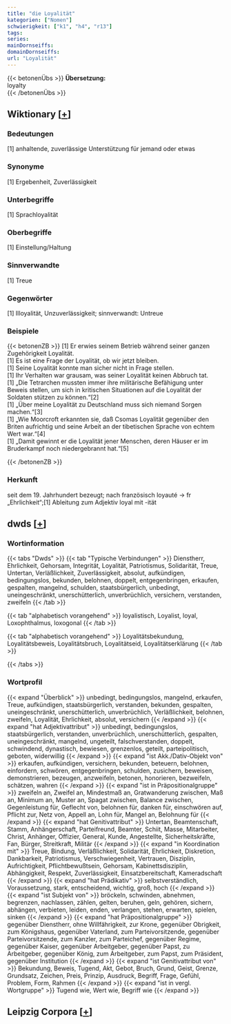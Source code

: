 ```yaml
---
title: "die Loyalität"
kategorien: ["Nomen"]
schwierigkeit: ["k1", "h4", "r13"]
tags:
series:
mainDornseiffs:
domainDornseiffs:
url: "Loyalität"
---
```


{{< betonenÜbs >}}
**Übersetzung:**  
loyalty  
{{< /betonenÜbs >}}

## Wiktionary [[+](https://de.wiktionary.org/wiki/Loyalität)]

### Bedeutungen
[1] anhaltende, zuverlässige Unterstützung für jemand oder etwas  

### Synonyme
[1] Ergebenheit, Zuverlässigkeit  

### Unterbegriffe
[1] Sprachloyalität  

### Oberbegriffe
[1] Einstellung/Haltung  

### Sinnverwandte
[1] Treue  

### Gegenwörter
[1] Illoyalität, Unzuverlässigkeit; sinnverwandt: Untreue  

### Beispiele
{{< betonenZB >}}
[1] Er erwies seinem Betrieb während seiner ganzen Zugehörigkeit Loyalität.  
[1] Es ist eine Frage der Loyalität, ob wir jetzt bleiben.  
[1] Seine Loyalität konnte man sicher nicht in Frage stellen.  
[1] Ihr Verhalten war grausam, was seiner Loyalität keinen Abbruch tat.  
[1] „Die Tetrarchen mussten immer ihre militärische Befähigung unter Beweis stellen, um sich in kritischen Situationen auf die Loyalität der Soldaten stützen zu können.“[2]  
[1] „Über meine Loyalität zu Deutschland muss sich niemand Sorgen machen.“[3]  
[1] „Wie Moorcroft erkannten sie, daß Csomas Loyalität gegenüber den Briten aufrichtig und seine Arbeit an der tibetischen Sprache von echtem Wert war.“[4]  
[1] „Damit gewinnt er die Loyalität jener Menschen, deren Häuser er im Bruderkampf noch niedergebrannt hat.“[5]  

{{< /betonenZB >}}
### Herkunft
seit dem 19. Jahrhundert bezeugt; nach französisch loyauté → fr „Ehrlichkeit“;[1] Ableitung zum Adjektiv loyal mit -ität  



## dwds [[+](https://www.dwds.de/wb/Loyalität)]

### Wortinformation
{{< tabs "Dwds" >}}
{{< tab "Typische Verbindungen" >}}
Dienstherr, Ehrlichkeit, Gehorsam, Integrität, Loyalität, Patriotismus, Solidarität, Treue, Untertan, Verläßlichkeit, Zuverlässigkeit, absolut, aufkündigen, bedingungslos, bekunden, belohnen, doppelt, entgegenbringen, erkaufen, gespalten, mangelnd, schulden, staatsbürgerlich, unbedingt, uneingeschränkt, unerschütterlich, unverbrüchlich, versichern, verstanden, zweifeln
{{< /tab >}}

{{< tab "alphabetisch vorangehend" >}}
loyalistisch, Loyalist, loyal, Loxophthalmus, loxogonal
{{< /tab >}}

{{< tab "alphabetisch vorangehend" >}}
Loyalitätsbekundung, Loyalitätsbeweis, Loyalitätsbruch, Loyalitätseid, Loyalitätserklärung
{{< /tab >}}

{{< /tabs >}}

### Wortprofil
{{< expand "Überblick" >}} unbedingt, bedingungslos, mangelnd, erkaufen, Treue, aufkündigen, staatsbürgerlich, verstanden, bekunden, gespalten, uneingeschränkt, unerschütterlich, unverbrüchlich, Verläßlichkeit, belohnen, zweifeln, Loyalität, Ehrlichkeit, absolut, versichern {{< /expand >}}
{{< expand "hat Adjektivattribut" >}} unbedingt, bedingungslos, staatsbürgerlich, verstanden, unverbrüchlich, unerschütterlich, gespalten, uneingeschränkt, mangelnd, ungeteilt, falschverstanden, doppelt, schwindend, dynastisch, bewiesen, grenzenlos, geteilt, parteipolitisch, geboten, widerwillig {{< /expand >}}
{{< expand "ist Akk./Dativ-Objekt von" >}} erkaufen, aufkündigen, versichern, bekunden, beteuern, belohnen, einfordern, schwören, entgegenbringen, schulden, zusichern, beweisen, demonstrieren, bezeugen, anzweifeln, betonen, honorieren, bezweifeln, schätzen, wahren {{< /expand >}}
{{< expand "ist in Präpositionalgruppe" >}} zweifeln an, Zweifel an, Mindestmaß an, Gratwanderung zwischen, Maß an, Minimum an, Muster an, Spagat zwischen, Balance zwischen, Gegenleistung für, Geflecht von, belohnen für, danken für, einschwören auf, Pflicht zur, Netz von, Appell an, Lohn für, Mangel an, Belohnung für {{< /expand >}}
{{< expand "hat Genitivattribut" >}} Untertan, Beamtenschaft, Stamm, Anhängerschaft, Parteifreund, Beamter, Schiit, Masse, Mitarbeiter, Christ, Anhänger, Offizier, General, Kunde, Angestellte, Sicherheitskräfte, Fan, Bürger, Streitkraft, Militär {{< /expand >}}
{{< expand "in Koordination mit" >}} Treue, Bindung, Verläßlichkeit, Solidarität, Ehrlichkeit, Diskretion, Dankbarkeit, Patriotismus, Verschwiegenheit, Vertrauen, Disziplin, Aufrichtigkeit, Pflichtbewußtsein, Gehorsam, Kabinettsdisziplin, Abhängigkeit, Respekt, Zuverlässigkeit, Einsatzbereitschaft, Kameradschaft {{< /expand >}}
{{< expand "hat Prädikativ" >}} selbstverständlich, Voraussetzung, stark, entscheidend, wichtig, groß, hoch {{< /expand >}}
{{< expand "ist Subjekt von" >}} bröckeln, schwinden, abnehmen, begrenzen, nachlassen, zählen, gelten, beruhen, geln, gehören, sichern, abhängen, verbieten, leiden, enden, verlangen, stehen, erwarten, spielen, sinken {{< /expand >}}
{{< expand "hat Präpositionalgruppe" >}} gegenüber Dienstherr, ohne Willfährigkeit, zur Krone, gegenüber Obrigkeit, zum Königshaus, gegenüber Vaterland, zum Parteivorsitzende, gegenüber Parteivorsitzende, zum Kanzler, zum Parteichef, gegenüber Regime, gegenüber Kaiser, gegenüber Arbeitgeber, gegenüber Papst, zu Arbeitgeber, gegenüber König, zum Arbeitgeber, zum Papst, zum Präsident, gegenüber Institution {{< /expand >}}
{{< expand "ist Genitivattribut von" >}} Bekundung, Beweis, Tugend, Akt, Gebot, Bruch, Grund, Geist, Grenze, Grundsatz, Zeichen, Preis, Prinzip, Ausdruck, Begriff, Frage, Gefühl, Problem, Form, Rahmen {{< /expand >}}
{{< expand "ist in vergl. Wortgruppe" >}} Tugend wie, Wert wie, Begriff wie {{< /expand >}}

## Leipzig Corpora [[+](https://corpora.uni-leipzig.de/en/res?word=Loyalität&corpusId=deu_newscrawl-public_2018)]

